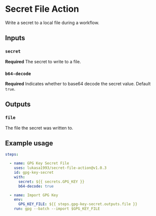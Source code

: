 # Secret File Action

Write a secret to a local file during a workflow.

## Inputs

### `secret`

**Required** The secret to write to a file.

### `b64-decode`

**Required** Indicates whether to base64 decode the secret value. Default `true`.

## Outputs

### `file`

The file the secret was written to.

## Example usage

```yml
steps:

  - name: GPG Key Secret File
    uses: lukasa1993/secret-file-action@v1.0.3
    id: gpg-key-secret
    with:
      secret: ${{ secrets.GPG_KEY }}
      b64-decode: true

  - name: Import GPG Key
    env:
      GPG_KEY_FILE: ${{ steps.gpg-key-secret.outputs.file }}
    run: gpg --batch --import $GPG_KEY_FILE

```
